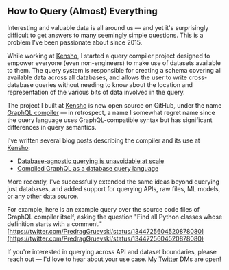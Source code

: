 ## How to Query (Almost) Everything

Interesting and valuable data is all around us — and yet it's surprisingly difficult to get answers
to many seemingly simple questions. This is a problem I've been passionate about since 2015.

While working at [Kensho](https://www.kensho.com/), I started a query compiler project designed to empower everyone (even non-engineers) to make use of datasets available to them. The query system is responsible for creating a schema covering all available data across all databases, and allows the user to write cross-database queries without needing to know about the location and representation of the various bits of data involved in the query.

The project I built at [Kensho](https://www.kensho.com/) is now open source on GitHub, under the name [GraphQL compiler](https://github.com/kensho-technologies/graphql-compiler) — in retrospect, a name I somewhat regret name since the query language uses GraphQL-compatible syntax but has significant differences in query semantics.

I've written several blog posts describing the compiler and its use at [Kensho](https://www.kensho.com/):

- [Database-agnostic querying is unavoidable at scale](https://blog.kensho.com/database-agnostic-querying-is-unavoidable-at-scale-18895f6df2f0)
- [Compiled GraphQL as a database query language](https://blog.kensho.com/compiled-graphql-as-a-database-query-language-72e106844282)

More recently, I've successfully extended the same ideas beyond querying just databases, and added support for querying APIs, raw files, ML models, or any other data source.

For example, here is an example query over the source code files of GraphQL compiler itself, asking the question "Find all Python classes whose definition starts with a comment."
[https://twitter.com/PredragGruevski/status/1344725604520878080](https://twitter.com/PredragGruevski/status/1344725604520878080)

If you're interested in querying across API and dataset boundaries, please reach out — I'd love to hear about your use case. My [Twitter](https://twitter.com/PredragGruevski) DMs are open!
